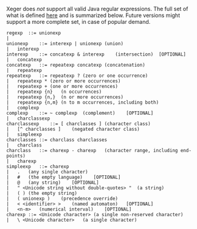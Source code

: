 Xeger does _not_ support all valid Java regular expressions. The full set of what is defined [here](http://www.brics.dk/~amoeller/automaton/doc/index.html) and is summarized below. Future versions might support a more complete set, in case of popular demand.

```
regexp	::=	unionexp		
|			
unionexp	::=	interexp | unionexp	(union)	
|	interexp		
interexp	::=	concatexp & interexp	(intersection)	[OPTIONAL]
|	concatexp		
concatexp	::=	repeatexp concatexp	(concatenation)	
|	repeatexp		
repeatexp	::=	repeatexp ?	(zero or one occurrence)	
|	repeatexp *	(zero or more occurrences)	
|	repeatexp +	(one or more occurrences)	
|	repeatexp {n}	(n occurrences)	
|	repeatexp {n,}	(n or more occurrences)	
|	repeatexp {n,m}	(n to m occurrences, including both)	
|	complexp		
complexp	::=	~ complexp	(complement)	[OPTIONAL]
|	charclassexp		
charclassexp	::=	[ charclasses ]	(character class)	
|	[^ charclasses ]	(negated character class)	
|	simpleexp		
charclasses	::=	charclass charclasses		
|	charclass		
charclass	::=	charexp - charexp	(character range, including end-points)	
|	charexp		
simpleexp	::=	charexp		
|	.	(any single character)	
|	#	(the empty language)	[OPTIONAL]
|	@	(any string)	[OPTIONAL]
|	" <Unicode string without double-quotes> "	(a string)	
|	( )	(the empty string)	
|	( unionexp )	(precedence override)	
|	< <identifier> >	(named automaton)	[OPTIONAL]
|	<n-m>	(numerical interval)	[OPTIONAL]
charexp	::=	<Unicode character>	(a single non-reserved character)	
|	\ <Unicode character> 	(a single character)
```